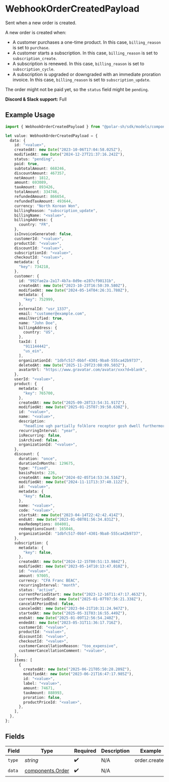 # WebhookOrderCreatedPayload

Sent when a new order is created.

A new order is created when:

* A customer purchases a one-time product. In this case, `billing_reason` is set to `purchase`.
* A customer starts a subscription. In this case, `billing_reason` is set to `subscription_create`.
* A subscription is renewed. In this case, `billing_reason` is set to `subscription_cycle`.
* A subscription is upgraded or downgraded with an immediate proration invoice. In this case, `billing_reason` is set to `subscription_update`.

<Warning>The order might not be paid yet, so the `status` field might be `pending`.</Warning>

**Discord & Slack support:** Full

## Example Usage

```typescript
import { WebhookOrderCreatedPayload } from "@polar-sh/sdk/models/components/webhookordercreatedpayload.js";

let value: WebhookOrderCreatedPayload = {
  data: {
    id: "<value>",
    createdAt: new Date("2023-10-06T17:04:58.025Z"),
    modifiedAt: new Date("2024-12-27T21:37:16.242Z"),
    status: "pending",
    paid: true,
    subtotalAmount: 668246,
    discountAmount: 467357,
    netAmount: 1812,
    amount: 693089,
    taxAmount: 893426,
    totalAmount: 334746,
    refundedAmount: 866654,
    refundedTaxAmount: 493644,
    currency: "North Korean Won",
    billingReason: "subscription_update",
    billingName: "<value>",
    billingAddress: {
      country: "FR",
    },
    isInvoiceGenerated: false,
    customerId: "<value>",
    productId: "<value>",
    discountId: "<value>",
    subscriptionId: "<value>",
    checkoutId: "<value>",
    metadata: {
      "key": 734218,
    },
    customer: {
      id: "992fae2a-2a17-4b7a-8d9e-e287cf90131b",
      createdAt: new Date("2023-10-23T16:50:39.580Z"),
      modifiedAt: new Date("2024-05-14T04:26:31.780Z"),
      metadata: {
        "key": 752999,
      },
      externalId: "usr_1337",
      email: "customer@example.com",
      emailVerified: true,
      name: "John Doe",
      billingAddress: {
        country: "US",
      },
      taxId: [
        "911144442",
        "us_ein",
      ],
      organizationId: "1dbfc517-0bbf-4301-9ba8-555ca42b9737",
      deletedAt: new Date("2025-11-29T23:08:09.503Z"),
      avatarUrl: "https://www.gravatar.com/avatar/xxx?d=blank",
    },
    userId: "<value>",
    product: {
      metadata: {
        "key": 765700,
      },
      createdAt: new Date("2025-09-28T13:54:31.917Z"),
      modifiedAt: new Date("2025-01-25T07:39:50.630Z"),
      id: "<value>",
      name: "<value>",
      description:
        "headline ugh partially folklore receptor gosh dwell furthermore for midst",
      recurringInterval: "year",
      isRecurring: false,
      isArchived: false,
      organizationId: "<value>",
    },
    discount: {
      duration: "once",
      durationInMonths: 129675,
      type: "fixed",
      basisPoints: 226,
      createdAt: new Date("2024-02-05T14:53:34.516Z"),
      modifiedAt: new Date("2024-11-11T13:37:40.112Z"),
      id: "<value>",
      metadata: {
        "key": false,
      },
      name: "<value>",
      code: "<value>",
      startsAt: new Date("2023-04-14T22:42:42.414Z"),
      endsAt: new Date("2023-01-08T01:56:34.831Z"),
      maxRedemptions: 804001,
      redemptionsCount: 165046,
      organizationId: "1dbfc517-0bbf-4301-9ba8-555ca42b9737",
    },
    subscription: {
      metadata: {
        "key": false,
      },
      createdAt: new Date("2024-12-15T00:51:13.984Z"),
      modifiedAt: new Date("2023-05-14T10:13:47.010Z"),
      id: "<value>",
      amount: 97005,
      currency: "CFA Franc BEAC",
      recurringInterval: "month",
      status: "active",
      currentPeriodStart: new Date("2023-12-16T11:47:17.463Z"),
      currentPeriodEnd: new Date("2025-01-07T07:56:21.338Z"),
      cancelAtPeriodEnd: false,
      canceledAt: new Date("2023-04-21T10:31:24.947Z"),
      startedAt: new Date("2025-05-31T03:16:55.449Z"),
      endsAt: new Date("2025-01-09T12:56:54.240Z"),
      endedAt: new Date("2023-05-31T11:36:17.716Z"),
      customerId: "<value>",
      productId: "<value>",
      discountId: "<value>",
      checkoutId: "<value>",
      customerCancellationReason: "too_expensive",
      customerCancellationComment: "<value>",
    },
    items: [
      {
        createdAt: new Date("2025-06-21T05:50:28.209Z"),
        modifiedAt: new Date("2023-06-21T16:47:17.985Z"),
        id: "<value>",
        label: "<value>",
        amount: 74671,
        taxAmount: 888993,
        proration: false,
        productPriceId: "<value>",
      },
    ],
  },
};
```

## Fields

| Field                                                | Type                                                 | Required                                             | Description                                          | Example                                              |
| ---------------------------------------------------- | ---------------------------------------------------- | ---------------------------------------------------- | ---------------------------------------------------- | ---------------------------------------------------- |
| `type`                                               | *string*                                             | :heavy_check_mark:                                   | N/A                                                  | order.created                                        |
| `data`                                               | [components.Order](../../models/components/order.md) | :heavy_check_mark:                                   | N/A                                                  |                                                      |